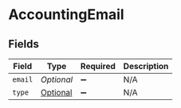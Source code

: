# AccountingEmail


## Fields

| Field                                                                       | Type                                                                        | Required                                                                    | Description                                                                 |
| --------------------------------------------------------------------------- | --------------------------------------------------------------------------- | --------------------------------------------------------------------------- | --------------------------------------------------------------------------- |
| `email`                                                                     | *Optional<String>*                                                          | :heavy_minus_sign:                                                          | N/A                                                                         |
| `type`                                                                      | [Optional<AccountingEmailType>](../../models/shared/AccountingEmailType.md) | :heavy_minus_sign:                                                          | N/A                                                                         |